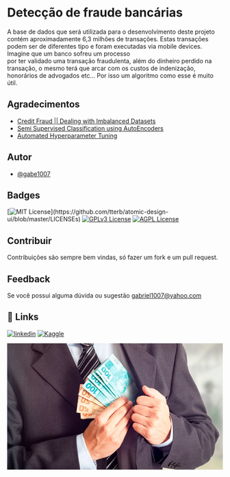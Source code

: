 
# Detecção de fraude bancárias

A base de dados que será utilizada para o desenvolvimento deste projeto contém aproximadamente 6,3 milhões de 
transações. Estas transações podem ser de diferentes tipo 
e foram executadas via mobile devices. Imagine que um banco sofreu um processo  
por ter validado uma transação fraudulenta, além do dinheiro perdido na transação, o mesmo terá
que arcar com os custos de indenização, honorários de advogados etc... Por isso um 
algoritmo como esse é muito útil. 

## Agradecimentos 

 - [Credit Fraud || Dealing with Imbalanced Datasets](https://www.kaggle.com/code/janiobachmann/credit-fraud-dealing-with-imbalanced-datasets)
 - [Semi Supervised Classification using AutoEncoders](https://www.kaggle.com/code/shivamb/semi-supervised-classification-using-autoencoders)
 - [Automated Hyperparameter Tuning](https://www.kaggle.com/code/pavansanagapati/automated-hyperparameter-tuning)


## Autor

- [@gabe1007](https://github.com/gabe1007)


## Badges

[![MIT License](https://img.shields.io/apm/l/atomic-design-ui.svg?)](https://github.com/tterb/atomic-design-ui/blob/master/LICENSEs)
[![GPLv3 License](https://img.shields.io/badge/License-GPL%20v3-yellow.svg)](https://opensource.org/licenses/)
[![AGPL License](https://img.shields.io/badge/license-AGPL-blue.svg)](http://www.gnu.org/licenses/agpl-3.0)


## Contribuir

Contribuições são sempre bem vindas, só fazer um fork e um pull request. 


## Feedback

Se você possui alguma dúvida ou sugestão gabriel1007@yahoo.com


## 🔗 Links
[![linkedin](https://img.shields.io/badge/linkedin-0A66C2?style=for-the-badge&logo=linkedin&logoColor=white)](https://www.linkedin.com/in/gabrieldos-santos/)
[![Kaggle](https://img.shields.io/badge/kaggle-%2344BAE8.svg?&style=for-the-badge&logo=kaggle&logoColor=white)](https://www.kaggle.com/gabedossantos)

<img src="/-vq7c40.jpg" alt="Tanzania Tourism Prediciton App" />
